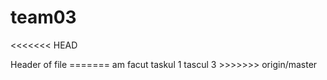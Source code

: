 # team03
<<<<<<< HEAD
<head>
Header of file
</head>
=======
am facut taskul 1
tascul 3
>>>>>>> origin/master
